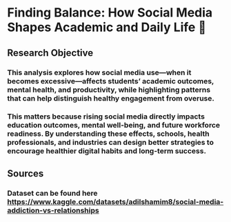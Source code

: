 # Finding Balance: How Social Media Shapes Academic and Daily Life 📲

## Research Objective 
###  This analysis explores how social media use—when it becomes excessive—affects students’ academic outcomes, mental health, and productivity, while highlighting patterns that can help distinguish healthy engagement from overuse.
### This matters because rising social media directly impacts education outcomes, mental well-being, and future workforce readiness. By understanding these effects, schools, health professionals, and industries can design better strategies to encourage healthier digital habits and long-term success.

## Sources
### Dataset can be found here https://www.kaggle.com/datasets/adilshamim8/social-media-addiction-vs-relationships
